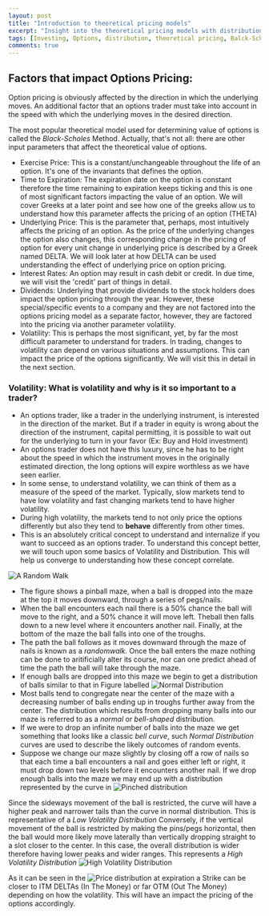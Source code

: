 ```yaml
---
layout: post
title: "Introduction to theoretical pricing models"
excerpt: "Insight into the theoretical pricing models with distributions"
tags: [Investing, Options, distribution, theoretical pricing, Balck-Scholes]
comments: true
---
```


## Factors that impact Options Pricing:

Option pricing is obviously affected by the direction in which the underlying moves. An additional factor that an options trader must take into account in the speed with which the underlying moves in the desired direction.

The most popular theoretical model used for determining value of options is called the *Black-Scholes* Method. Actually, that's not all: there are other input parameters that affect the theoretical value of options.

-   Exercise Price: This is a constant/unchangeable throughout the life of an option. It's one of the invariants that defines the option.
-   Time to Expiration: The expiration date on the option is constant therefore the time remaining to expiration keeps ticking and this is one of most significant factors impacting the value of an option. We will cover Greeks at a later point and see how one of the greeks allow us to understand how this parameter affects the pricing of an option (THETA)
-   Underlying Price: This is the parameter that, perhaps, most intuitively affects the pricing of an option. As the price of the underlying changes the option also changes, this corresponding change in the pricing of option for every unit change in underlying price is described by a Greek named DELTA. We will look later at how DELTA can be used understanding the effect of underlying price on option pricing.
-   Interest Rates: An option may result in cash debit or credit. In due time, we will visit the 'credit' part of things in detail.
-   Dividends: Underlying that provide dividends to the stock holders does impact the option pricing through the year. However, these special/specific events to a company and they are not factored into the options pricing model as a separate factor, however, they are factored into the pricing via another parameter volatility.
-   Volatility: This is perhaps the most significant, yet, by far the most difficult parameter to understand for traders. In trading, changes to volatility can depend on various situations and assumptions. This can impact the price of the options significantly. We will visit this in detail in the next section.

### Volatility: What is volatility and why is it so important to a trader?<a id="sec-2" name="sec-2"></a>

-   An options trader, like a trader in the underlying instrument, is interested in the direction of the market. But if a trader in equity is wrong about the direction of the instrument, capital permitting, it is possible to wait out for the underlying to turn in your favor (Ex: Buy and Hold investment)
-   An options trader does not have this luxury, since he has to be right about the speed in which the instrument moves in the originally estimated direction, the long options will expire worthless as we have seen earlier.
-   In some sense, to understand volatility, we can think of them as a measure of the speed of the market. Typically, slow markets tend to have low volatility and fast changing markets tend to have higher volatility.
-   During high volatility, the markets tend to not only price the options differently but also they tend to **behave** differently from other times.
-   This is an absolutely critical concept to understand and internalize if you want to succeed as an options trader. To understand this concept better, we will touch upon some basics of Volatility and Distribution. This will help us converge to understanding how these concept correlate.

![A Random Walk](../images/dist/random_walk.jpeg)
-   The figure shows a pinball maze, when a ball is dropped into the maze at the top it moves downward, through a series of pegs/nails.
-   When the ball encounters each nail there is a 50% chance the ball will move to the right, and a 50% chance it will move left. Theball then falls down to a new level where it encounters another nail. Finally, at the bottom of the maze the ball falls into one of the troughs.
-   The path the ball follows as it moves downward through the maze of nails is known as a *randomwalk*. Once the ball enters the maze nothing can be done to aritificially alter its course, nor can one predict ahead of time the path the ball will take through the maze.
-   If enough balls are dropped into this maze we begin to get a distribution of balls similar to that in Figure labelled ![Normal Distribution](../images/dist/normal_dist.jpeg)
-   Most balls tend to congregate near the center of the maze with a decreasing number of balls ending up in troughs further away from the center. The distribution which results from dropping many balls into our maze is referred  to as a *normal* or *bell-shaped* distribution.
-   If we were to drop an infinite number of balls into the maze we get something that looks like a classic *bell curve*, such *Normal Distribution* curves are used to describe the likely outcomes of random events.
-   Suppose we change our maze slightly by closing off a row of nails so that each time a ball encounters a nail and goes either left or right, it must drop down two levels before it encounters another nail. If we drop enough balls into the maze we may end up with a distribution represented by the curve in ![Pinched distribution](../images/dist/low_vol_dist.jpeg)

Since the sideways movement of the ball is restricted, the curve will have a higher peak and narrower tails than the curve in normal distribution. This is representative of a *Low Volatility Distribution*
Conversely, if the vertical movement of the ball is restricted by making the pins/pegs horizontal, then the ball would more likely move laterally than vertically dropping straight to a slot closer to the center. In this case, the overall distribution is wider therefore having lower peaks and wider ranges. This represents a *High Volatility Distribution* ![High Volatility Distribution](../images/dist/high_vol_dist.jpeg)

As it can be seen in the ![Price distribution at expiration](../images/dist/price_dist_at_exp.jpeg) a Strike can be closer to ITM DELTAs (In The Money) or far OTM (Out The Money) depending on how the volatility. This will have an impact the pricing of the options accordingly.
